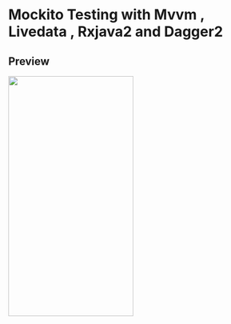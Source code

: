# Mockito Testing with Mvvm , Livedata , Rxjava2 and Dagger2 

## Preview
<img src="simplyMockito.gif" width="250" height="480"/> &nbsp;&nbsp;
